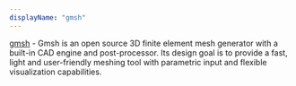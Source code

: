 ```yaml
---
displayName: "gmsh"
---
```


[gmsh](https://gmsh.info/) - Gmsh is an open source 3D finite element mesh generator with a built-in CAD engine and post-processor. Its design goal is to provide a fast, light and user-friendly meshing tool with parametric input and flexible visualization capabilities.